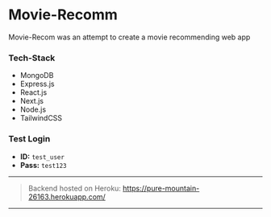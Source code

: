 # Movie-Recomm
Movie-Recom was an attempt to create a movie recommending web app

### Tech-Stack
- MongoDB
- Express.js
- React.js
- Next.js
- Node.js
- TailwindCSS

### Test Login
- **ID:** `test_user`
- **Pass:** `test123`
-----

> Backend hosted on Heroku: https://pure-mountain-26163.herokuapp.com/
-----
